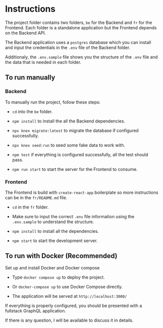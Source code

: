 # Instructions

The project folder contains two folders, `be` for the Backend and `fr` for the Frontend. Each folder is a standalone application but the Frontend depends on the Backend API.

The Backend application uses a `postgres` database which you can install and input the credentials in the `.env` file of the Backend folder.

Additionaly, the `.env.sample` file shows you the structure of the `.env` file and the data that is needed in each folder.

## To run manually

### Backend

To manually run the project, follow these steps:

- `cd` into the `be` folder.

- `npm install` to install the all the Backend dependencies.

- `npx knex migrate:latest` to migrate the database if configured successfully.

- `npx knex seed:run` to seed some fake data to work with.

- `npm test` if everything is configured successfully, all the test should pass.

- `npm run start` to start the server for the Frontend to consume.

### Frontend

The Frontend is build with `create-react-app` boilerplate so more instructions can be in the `fr/README.md` file.

- `cd` in the `fr` folder.

- Make sure to input the correct `.env` file information using the `.env.sample` to understand the structure.

- `npm install` to install all the dependencies.

- `npm start` to start the development server.

## To run with Docker (Recommended)

Set up and install Docker and Docker compose

- Type `docker compose up` to deploy the project.

- Or `docker-compose up` to use Docker Compose directly.

- The application will be served at `http://localhost:3000/`

If everything is properly configured, you should be presented with a fullstack GraphQL application.

If there is any question, I will be available to discuss it in details.
